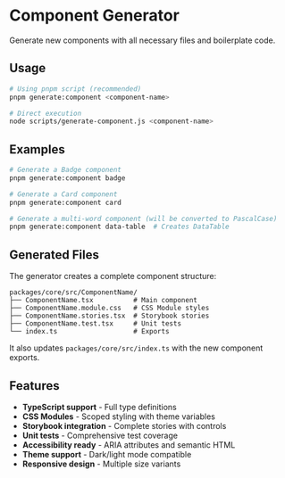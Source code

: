 # Component Generator

Generate new components with all necessary files and boilerplate code.

## Usage

```bash
# Using pnpm script (recommended)
pnpm generate:component <component-name>

# Direct execution
node scripts/generate-component.js <component-name>
```

## Examples

```bash
# Generate a Badge component
pnpm generate:component badge

# Generate a Card component  
pnpm generate:component card

# Generate a multi-word component (will be converted to PascalCase)
pnpm generate:component data-table  # Creates DataTable
```

## Generated Files

The generator creates a complete component structure:

```
packages/core/src/ComponentName/
├── ComponentName.tsx          # Main component
├── ComponentName.module.css   # CSS Module styles
├── ComponentName.stories.tsx  # Storybook stories
├── ComponentName.test.tsx     # Unit tests
└── index.ts                   # Exports
```

It also updates `packages/core/src/index.ts` with the new component exports.

## Features

- **TypeScript support** - Full type definitions
- **CSS Modules** - Scoped styling with theme variables
- **Storybook integration** - Complete stories with controls
- **Unit tests** - Comprehensive test coverage
- **Accessibility ready** - ARIA attributes and semantic HTML
- **Theme support** - Dark/light mode compatible
- **Responsive design** - Multiple size variants